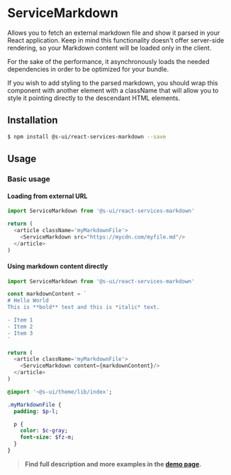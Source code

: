 # ServiceMarkdown

Allows you to fetch an external markdown file and show it parsed in your React application. Keep in mind this functionality doesn't offer server-side rendering, so your Markdown content will be loaded only in the client.

For the sake of the performance, it asynchronously loads the needed dependencies in order to be optimized for your bundle.

If you wish to add styling to the parsed markdown, you should wrap this component with another element with a className that will allow you to style it pointing directly to the descendant HTML elements.

## Installation

```sh
$ npm install @s-ui/react-services-markdown --save
```

## Usage

### Basic usage

#### Loading from external URL
```js
import ServiceMarkdown from '@s-ui/react-services-markdown'

return (
  <article className='myMarkdownFile'>
    <ServiceMarkdown src="https://mycdn.com/myfile.md"/>
  </article>
)
```

#### Using markdown content directly
```js
import ServiceMarkdown from '@s-ui/react-services-markdown'

const markdownContent = `
# Hello World
This is **bold** text and this is *italic* text.

- Item 1
- Item 2
- Item 3
`

return (
  <article className='myMarkdownFile'>
    <ServiceMarkdown content={markdownContent}/>
  </article>
)
```

```sass
@import '~@s-ui/theme/lib/index';

.myMarkdownFile {
  padding: $p-l;

  p {
    color: $c-gray;
    font-size: $fz-m;
  }
}
```

> **Find full description and more examples in the [demo page](/workbench/services/markdown/demo).**
